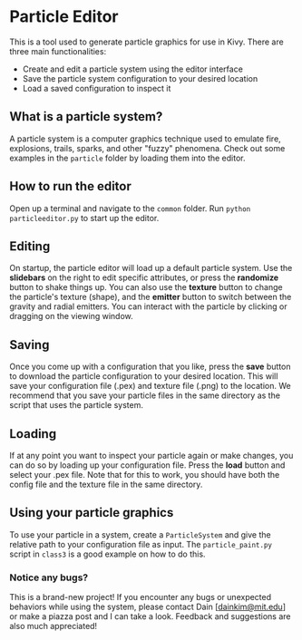 # Particle Editor

This is a tool used to generate particle graphics for use in Kivy. There are three main functionalities:

- Create and edit a particle system using the editor interface
- Save the particle system configuration to your desired location
- Load a saved configuration to inspect it

## What is a particle system?

A particle system is a computer graphics technique used to emulate fire, explosions, trails, sparks, and other "fuzzy" phenomena. Check out some examples in the `particle` folder by loading them into the editor.

## How to run the editor

Open up a terminal and navigate to the `common` folder. Run `python particleeditor.py` to start up the editor.

## Editing

On startup, the particle editor will load up a default particle system. Use the **slidebars** on the right to edit specific attributes, or press the **randomize** button to shake things up. You can also use the **texture** button to change the particle's texture (shape), and the **emitter** button to switch between the gravity and radial emitters. You can interact with the particle by clicking or dragging on the viewing window.

## Saving

Once you come up with a configuration that you like, press the **save** button to download the particle configuration to your desired location. This will save your configuration file (.pex) and texture file (.png) to the location. We recommend that you save your particle files in the same directory as the script that uses the particle system.

## Loading

If at any point you want to inspect your particle again or make changes, you can do so by loading up your configuration file. Press the **load** button and select your .pex file. Note that for this to work, you should have both the config file and the texture file in the same directory.

## Using your particle graphics

To use your particle in a system, create a `ParticleSystem` and give the relative path to your configuration file as input. The `particle_paint.py` script in `class3` is a good example on how to do this.



### Notice any bugs?

This is a brand-new project! If you encounter any bugs or unexpected behaviors while using the system, please contact Dain [dainkim@mit.edu] or make a piazza post and I can take a look. Feedback and suggestions are also much appreciated!

